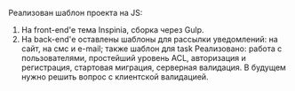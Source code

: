 Реализован шаблон проекта на JS:
1) На front-end'е тема Inspinia, сборка через Gulp.
2) На back-end'е оставлены шаблоны для рассылки уведомлений: на сайт, на смс и e-mail; также шаблон для task
Реализовано: работа с пользователями, простейший уровень ACL, авторизация и регистрация, стартовая миграция, серверная валидация.
В будущем нужно решить вопрос с клиентской валидацией.